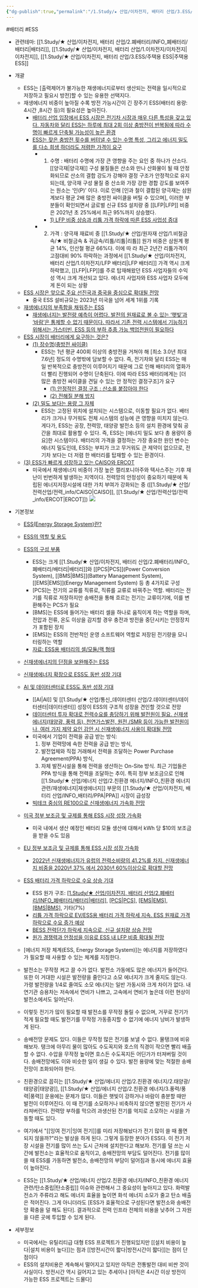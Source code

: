 ```yaml
---
{"dg-publish":true,"permalink":"/1.Study/★ 산업/이차전지, 배터리 산업/3.ESS/ESS/","created":"2024-11-20T21:02:27.651+09:00","updated":"2025-06-26T16:46:32.310+09:00"}
---
```


#배터리 #ESS 


- 관련테마: [[1.Study/★ 산업/이차전지, 배터리 산업/2.폐배터리/INFO_폐배터리/배터리\|배터리]], [[1.Study/★ 산업/이차전지, 배터리 산업/1.이차전지/이차전지\|이차전지]], [[1.Study/★ 산업/이차전지, 배터리 산업/3.ESS/주택용 ESS\|주택용 ESS]]


- 개괄
	- ESS는 [출력제어가 불가능한 재생에너지로부터 생산되는 전력을 일시적으로 저장하고 필요시 방전]할 수 있는 유용한 선택지다.
	- 재생에너지 비중이 높아질 수록 방전 가능시간이 긴 장주기 ESS(배터리 용량: 4시간 ,8시간 등)의 필요성은 높아진다.
		- [배터리 산업 입장에서 ESS 시장은 전기차 시장과 매우 다른 특성을 갖고 있다. 자동차와 달리 ESS는 하루에 최대 2회 이상 충방전이 반복됨에 따라 수명이 빠르게 단축될 가능성이 높은 환경](9.11_돈이되는%20ESS.pdf#page=4&selection=316,0,378,2&color=yellow)
		- [ESS는 잦은 충방전 횟수를 버텨낼 수 있는 수명 특성, 그리고 에너지 밀도를 다소 희생 하더라도 저렴한 가격이 요구](9.11_돈이되는%20ESS.pdf#page=4&selection=436,0,472,2&color=yellow)
			- 1) 수명 : 배터리 수명에 가장 큰 영향을 주는 요인 중 하나가 산소다. [[양극재\|양극재]] 구성 물질들은 산소와 만나 산화물이 될 때 안정화되므로 산소의 결합 강도가 강해야 결정 구조가 안정적으로 유지되는데, 양극재 구성 물질 중 산소와 가장 강한 경합 강도를 보여주는 원소는 ‘인(P)’ 이다. 이로 인해 [인과 철이 결합된 양극재는 삼원계보다 평균 2배 많은 충방전 싸이클을 버틸 수 있으며], 이러한 부분들이 확인되면서 글로벌 신규 ESS 설치량 중 [[LFP\|LFP]] 비중은 2021년 초 25%에서 최근 95%까지 상승했다.
				- [1) LFP 비중 상승과 리튬 가격 하락에 따른 ESS 사업성 증대](9.11_돈이되는%20ESS.pdf#page=41&selection=33,0,53,2&color=yellow)
			- 2) 가격 : 양극재 재료비 중 [[1.Study/★ 산업/원자재 산업/1.비철금속/★ 비철금속 & 귀금속/리튬/리튬\|리튬]] 원가 비중은 삼원계 평균 14%, 인산철 평균 66%다. 이에 따 라 최근 2년간 리튬가격이 고점대비 90% 하락하는 과정에서 [[1.Study/★ 산업/이차전지, 배터리 산업/1.이차전지/LFP 배터리\|LFP 배터리]] 가격 역시 크게 하락했고, [[LFP\|LFP]]를 주로 탑재해왔던 ESS 사업자들의 수익성 역시 크게 개선되고 있다. 에너지 사업자와 ESS 사업자 모두에게 돈이 되는 상황
	- [ESS 시장은 앞으로 주요 선진국과 중국을 중심으로 확대될 전망](9.11_돈이되는%20ESS.pdf#page=13&selection=35,0,51,2&color=yellow)
		- 중국 ESS 설비규모는 2023년 미국을 넘어 세계 1위를 기록
	- [재생에너지의 부족함을 채워주는 ESS](9.11_돈이되는%20ESS.pdf#page=15&selection=18,0,24,3&color=yellow)
		- [재생에너지는 발전량 예측이 어렵다. 발전의 원재료로 볼 수 있는 ‘햇빛’과 ‘바람’은 통제할 수 없기 때문이다. 따라서 기존 전력 시스템에서 기능하기 위해서는 가스터빈, ESS 등의 부하 추종 가능 백업전원이 필요하다](9.11_돈이되는%20ESS.pdf#page=15&selection=88,0,145,3&color=yellow)
	- [ESS 시장이 배터리에게 요구하는 것은?](9.11_돈이되는%20ESS.pdf#page=27&selection=18,0,28,1&color=yellow)
		- [(1) 장수명(충방전 싸이클)](9.11_돈이되는%20ESS.pdf#page=27&selection=43,0,53,1&color=yellow)
			- ESS는 1년 평균 400회 이상의 충방전을 거쳐야 해 [최소 3.0년 최대 7.6년] 정도의 수명밖에 담보할 수 없다. 즉, 전기차와 달리 ESS는 매 일 반복적으로 충방전이 이루어지기 때문에 그로 인해 배터리의 열화가 더 빨리 진행되어 수명이 단축된다. 
			  이에 따라 ESS 배터리에게는 [더 많은 충방전 싸이클을 견딜 수 있는 안 정적인 결정구조]가 요구
				- [(1) 안정적인 결정 구조 : 산소를 붙잡아야 한다](9.11_돈이되는%20ESS.pdf#page=30&selection=29,0,45,2&color=yellow)
				- [(2) 전해질 분해 방지](9.11_돈이되는%20ESS.pdf#page=34&selection=16,0,24,2&color=yellow)
		- [(2) 밀도 보다는 용량 그 자체](9.11_돈이되는%20ESS.pdf#page=29&selection=16,0,28,2&color=yellow)
			- ESS는 고정된 위치에 설치되는 시스템으로, 이동할 필요가 없다. 배터리가 크거나 무거워도 전체 시스템의 성능에 큰 영향을 미치지 않는다.
			   게다가, ESS는 공장, 전력망, 태양광 발전소 등의 설치 환경에 맞춰 공간을 최대로 활용할 수 있다. 즉, ESS는 [에너지 밀도 보다 총 용량이 중요]한 시스템이다. 배터리의 가격을 결정하는 가장 중요한 원인 변수는 에너지 밀도인데, ESS는 부피가 크고 무거워도 큰 제약이 없으므로, 전기차 보다는 더 저렴 한 배터리를 탑재할 수 있는 환경이다.
	- [(3) ESS가 빠르게 성장하고 있는 CAISO와 ERCOT](9.11_돈이되는%20ESS.pdf#page=50&selection=16,0,32,5&color=yellow)
		- 미국에서 재생에너지 비중이 가장 높은 캘리포니아주와 텍사스주는 기후 재난이 빈번하게 발생하는 지역이다. 전력망의 안정성이 중요하기 때문에 독립된 에너지저장시설에 대한 가치 부여가 강화되는 중 ([[1.Study/★ 산업/전력산업/전력_info/CAISO\|CAISO]], [[1.Study/★ 산업/전력산업/전력_info/ERCOT\|ERCOT]])
![](https://i.imgur.com/19r5yht.png)


- 기본정보
	- [ESS(Energy Storage System)란?](9.11_BESS%20성장%20사이클%20초입기.pdf#page=7&selection=9,0,16,1&color=yellow)
	- [ESS의 역할 및 용도](9.11_BESS%20성장%20사이클%20초입기.pdf#page=8&selection=37,0,45,2&color=yellow)
	- [ESS의 구성 부품](9.11_BESS%20성장%20사이클%20초입기.pdf#page=9&selection=9,0,15,2&color=yellow)
		- ESS는 크게 [[1.Study/★ 산업/이차전지, 배터리 산업/2.폐배터리/INFO_폐배터리/배터리\|배터리]]와 [[PCS\|PCS]](Power Conversion System), [[BMS\|BMS]](Battery Management System), [[EMS\|EMS]](Energy Management System) 등 총 4가지로 구성 
		- [PCS]는 전기의 교류를 직류로, 직류를 교류로 바꿔주는 역할. 배터리는 전기를 직류로 저장하지만 송배전을 통해 흐르는 전기는 교류이기에, 이를 변환해주는 PCS가 필요
		- [BMS]는 ESS에 들어가는 배터리 셀을 하나로 움직이게 하는 역할을 하며, 전압과 전류, 온도 이상을 감지할 경우 충전과 방전을 중단시키는 안정장치가 포함된 장치 
		- [EMS]는 ESS의 전반적인 운영 소프트웨어 역할로 저장된 전기량을 모니터링하는 역할
		- [자료: ESS용 배터리의 셀/모듈/랙 형태](9.11_BESS%20성장%20사이클%20초입기.pdf#page=10&selection=6,1,26,2&color=yellow)
	- [신재생에너지의 단점을 보완해주는 ESS](9.11_BESS%20성장%20사이클%20초입기.pdf#page=12&selection=42,0,48,3&color=yellow)
	- [신재생에너지 확장으로 ESS도 동반 성장 기대](9.11_BESS%20성장%20사이클%20초입기.pdf#page=22&selection=6,0,17,2&color=yellow)
	- [AI 및 데이터센터로 ESS도 동반 성장 기대](9.11_BESS%20성장%20사이클%20초입기.pdf#page=28&selection=4,3,17,2&color=yellow)
		- [[AI\|AI]] 및 [[1.Study/★ 산업/통신_데이터센터 산업/2.데이터센터/데이터센터\|데이터센터]] 성장이 ESS의 구조적 성장을 견인할 것으로 전망
		- [데이터센터 투자 확대로 전력수요를 충당하기 위해 발전원이 필요. 신재생에너지(태양광, 풍력 등), 천연가스발전, 원전 /SMR 등이 가능한 발전원이나, 여러 가지 제약 요인 감안 시 신재생에너지 사용이 확대될 전망](9.11_BESS%20성장%20사이클%20초입기.pdf#page=30&selection=70,1,131,0&color=yellow)
		- 미국에서 기업이 전력을 공급 받는 방식: 
		  1) 정부 전력망에 속한 전력을 공급 받는 방식, 
		  2) 발전업체와 직접 거래해서 전력을 조달하는 Power Purchase Agreement(PPA) 방식, 
	      3) 자체 발전시설을 통해 전력을 생산하는 On-Site 방식. 최근 기업들은 PPA 방식을 통해 전력을 조달하는 추이. 특히 정부 보조금으로 인해 [[1.Study/★ 산업/에너지 산업/2.친환경 에너지/INFO_친환경 에너지 관련/재생에너지\|재생에너지]] 부문의 [[1.Study/★ 산업/이차전지, 배터리 산업/INFO_배터리/PPA\|PPA]] 시장이 급성장
	     - [빅테크 중심의 RE100으로 신재생에너지 가속화 전망](9.11_BESS%20성장%20사이클%20초입기.pdf#page=32&selection=55,1,67,2&color=yellow) 
	- [미국 정부 보조금 및 규제를 통해 ESS 시장 성장 가속화](9.11_BESS%20성장%20사이클%20초입기.pdf#page=33&selection=25,1,44,3&color=yellow)
		- 미국 내에서 생산 예정인 배터리 모듈 생산에 대해서 kWh 당 $10의 보조금을 받을 수도 있음
	- [EU 정부 보조금 및 규제를 통해 ESS 시장 성장 가속화](9.11_BESS%20성장%20사이클%20초입기.pdf#page=37&selection=49,1,68,3&color=yellow) 
		- [2022년 신재생에너지가 유럽의 전력소비량의 41.2%를 차지. 신재생에너지 비중을 2020년 37% 에서 2030년 60%이상으로 확대할 전망](9.11_BESS%20성장%20사이클%20초입기.pdf#page=38&selection=325,0,364,2&color=yellow)
	- [ESS 배터리 가격 하락으로 수요 상승 기대](9.11_BESS%20성장%20사이클%20초입기.pdf#page=55&selection=4,2,16,2&color=yellow)
		- ESS 원가 구조: [[1.Study/★ 산업/이차전지, 배터리 산업/2.폐배터리/INFO_폐배터리/배터리\|배터리]](58%), [[PCS\|PCS]](20%), [[EMS\|EMS]](10%), [[BMS\|BMS]](5%), 기타(7%)
		- [리튬 가격 하락으로 EV/ESS용 배터리 가격 하락세 지속. ESS 원재료 가격 하락으로 수요 증가 예상](9.11_BESS%20성장%20사이클%20초입기.pdf#page=57&selection=195,0,223,2&color=yellow)
		- [BESS 전력단가 하락세 지속으로, 신규 설치량 상승 전망](9.11_BESS%20성장%20사이클%20초입기.pdf#page=59&selection=43,0,58,2&color=yellow)
		- [원가 경쟁력과 안정성을 이유로 ESS 내 LFP 비중 확대될 전망](9.11_BESS%20성장%20사이클%20초입기.pdf#page=60&selection=48,0,66,2&color=yellow)



	- [에너지 저장 체계(ESS, Energy Storage System)]는 에너지를 저장하였다가 필요할 때 사용할 수 있는 체계를 지칭한다.
	- 발전소는 무작정 켜고 끌 수가 없다. 발전소 가동에도 많은 에너지가 들어간다. 또한 이 거대한 시설은 발전량을 줄인다고 소모 에너지가 크게 줄지도 않는다. 가령 발전량을 1/4로 줄여도 소모 에너지는 일반 가동시와 크게 차이가 없다. 내연기관 승용차는 저속에서 연비가 나쁘고, 고속에서 연비가 높은데 이런 현상이 발전소에서도 일어난다.  
	- 이렇듯 전기가 많이 필요할 때 발전소를 무작정 돌릴 수 없으며, 거꾸로 전기가 적게 필요할 때도 발전기를 무작정 가동중지할 수 없기에 에너지 낭비가 발생하게 된다.  
	- 송배전망 문제도 있다. 이들은 무작정 많은 전기를 보낼 수 없다. 물탱크에 비유해보자. 탱크에 아무리 물이 많아도 수도꼭지와 호스의 직경이 작으면 빨리 배출할 수 없다. 수압을 무작정 높이면 호스든 수도꼭지든 어딘가가 터져버릴 것이다. 송배전망에도 이와 비슷한 일이 생길 수 있다. 발전 용량에 맞는 적절한 송배전망이 조화되어야 한다.  
	- 친환경으로 꼽히는 [[1.Study/★ 산업/에너지 산업/2.친환경 에너지/2.태양광/태양광\|태양광]], [[1.Study/★ 산업/에너지 산업/2.친환경 에너지/3.풍력/풍력\|풍력]] 운용에는 문제가 많다. 이들은 햇빛이 강하거나 바람이 충분할 때만 발전이 이루어진다. 이 때 전기를 소모하거나 비축하지 않으면 발전된 전기가 사라져버린다. 전력망 부하를 막으려 과생산된 전기를 억지로 소모하는 시설을 가동할 때도 있다.  
	- 여기에서 "[[잉여 전기\|잉여 전기]]를 미리 저장해놨다가 전기 많이 쓸 때 풀면 되지 않을까?"라는 발상을 하게 된다. 그렇게 등장한 분야가 ESS다. 이 전기 저장 시설을 전기를 많이 쓰는 도시 근처에 설치한다고 해보자. 전기를 덜 쓰는 시간에 발전소는 효율적으로 움직이고, 송배전망의 부담도 덜어진다. 전기를 많이 쓸 때 ESS를 가동하면 발전소, 송배전망의 부담이 덜어짐과 동시에 에너지 효율이 높아진다.
	- ESS는 [[1.Study/★ 산업/에너지 산업/2.친환경 에너지/INFO_친환경 에너지 관련/탄소중립\|탄소중립]] 이슈와 관련해서 그 중요성이 높아지고 있다. 화력발전소가 주류라고 해도 에너지 효율을 높이면 화석 에너지 소모가 줄고 탄소 배출은 적어진다. 그게 아니더라도 [ESS가 효율적으로 구성된다면 발전소와 송배전망 확충을 덜 해도 된다]. 결과적으로 전력 인프라 전체의 비용을 낮추어 그 자원을 다른 곳에 투입할 수 있게 된다.


- 세부정보
	- 미국에서는 유틸리티급 대형 ESS 프로젝트가 진행되있지만 [[설치 비용이 높다\|설치 비용이 높다]]는 점과 [[방전시간이 짧다\|방전시간이 짧다]]는 점이 단점이다
	-  ESS의 설치비용은 계속해서 떨어지고 있지만 아직은 전통발전 대비 비싼 것이 사실이다. 방전시간 역시 길어지고 있는 추세이나 [아직은 4시간 이상 방전이 가능한 ESS 프로젝트는 드물다]